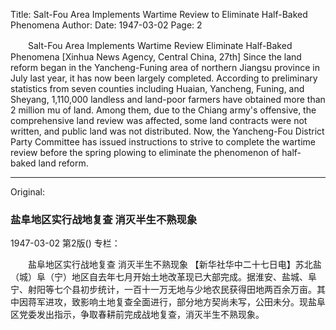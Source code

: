 Title: Salt-Fou Area Implements Wartime Review to Eliminate Half-Baked Phenomena
Author:
Date: 1947-03-02
Page: 2

　　Salt-Fou Area Implements Wartime Review
    Eliminate Half-Baked Phenomena
    [Xinhua News Agency, Central China, 27th] Since the land reform began in the Yancheng-Funing area of northern Jiangsu province in July last year, it has now been largely completed. According to preliminary statistics from seven counties including Huaian, Yancheng, Funing, and Sheyang, 1,110,000 landless and land-poor farmers have obtained more than 2 million mu of land. Among them, due to the Chiang army's offensive, the comprehensive land review was affected, some land contracts were not written, and public land was not distributed. Now, the Yancheng-Fou District Party Committee has issued instructions to strive to complete the wartime review before the spring plowing to eliminate the phenomenon of half-baked land reform.



<hr /> 

Original: 


### 盐阜地区实行战地复查  消灭半生不熟现象

1947-03-02
第2版()
专栏：

　　盐阜地区实行战地复查
    消灭半生不熟现象
    【新华社华中二十七日电】苏北盐（城）阜（宁）地区自去年七月开始土地改革现已大部完成。据淮安、盐城、阜宁、射阳等七个县初步统计，一百十一万无地与少地农民获得田地两百余万亩。其中因蒋军进攻，致影响土地复查全面进行，部分地方契尚未写，公田未分。现盐阜区党委发出指示，争取春耕前完成战地复查，消灭半生不熟现象。
